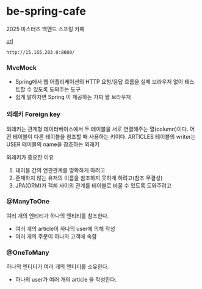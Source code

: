 # be-spring-cafe

2025 마스터즈 백엔드 스프링 카페

[url](http://15.165.203.0:8080/)

```
http://15.165.203.0:8080/
```


### MvcMock

- Spring에서 웹 어플리케이션의 HTTP 요청/응답 흐름을 실제 브라우저 없이 테스트할 수 있도록 도와주는 도구
- 쉽게 말하자면 Spring 이 제공하는 가짜 웹 브라우저

### 외래키 Foreign key

외래키는 관계형 데이터베이스에서 두 테이블을 서로 연결해주는 열(column)이다.
어떤 테이블이 다른 테이블을 참조할 때 사용하는 키이다.
ARTICLES 테이블의 writer는 USER 테이블의 name을 참조하는 외래키

외래키가 중요한 이유
1. 테이블 간의 연관관계를 명확하게 하려고
2. 존재하지 않는 유저의 이름을 참조하지 못하게 하려고(참조 무결성)
3. JPA(ORM)가 객체 사이의 관계를 테이블로 바꿀 수 있도록 도와주려고

### @ManyToOne

여러 개의 엔티티가 하나의 엔티티를 참조한다.
- 여러 개의 article이 하나의 user에 의해 작성
- 여러 개의 주문이 하나의 고객에 속함

### @OneToMany

하나의 엔티티가 여러 개의 엔티티를 소유한다.
- 하나의 user가 여러 개의 article 을 작성한다.